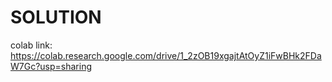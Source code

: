 # SOLUTION

colab link: https://colab.research.google.com/drive/1_2zOB19xgajtAtOyZ1iFwBHk2FDaW7Gc?usp=sharing
